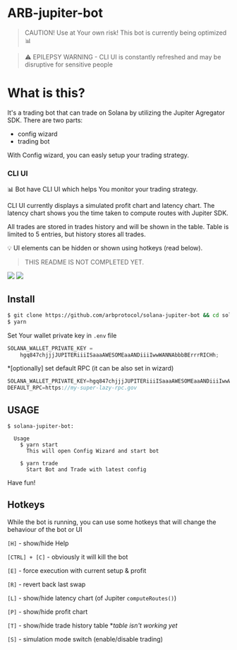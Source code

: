 # ARB-jupiter-bot

> CAUTION! Use at Your own risk! This bot is currently being optimized 📊

> ⚠️ EPILEPSY WARNING - CLI UI is constantly refreshed and may be disruptive for sensitive people

# What is this?

It's a trading bot that can trade on Solana by utilizing the Jupiter Agregator SDK.
There are two parts:

- config wizard
- trading bot

With Config wizard, you can easly setup your trading strategy.

### CLI UI

📊 Bot have CLI UI which helps You monitor your trading strategy.

CLI UI currently displays a simulated profit chart and latency chart. The latency chart shows you the time taken to compute routes with Jupiter SDK.

All trades are stored in trades history and will be shown in the table. Table is limited to 5 entries, but history stores all trades.

💡 UI elements can be hidden or shown using hotkeys (read below).

> THIS README IS NOT COMPLETED YET.

![](https://github.com/arbprotocol/solana-jupiter-bot/blob/main/gif1.gif)
![](https://github.com/arbprotocol/solana-jupiter-bot/blob/main/gif2.gif)

## Install

```bash
$ git clone https://github.com/arbprotocol/solana-jupiter-bot && cd solana-jupiter-bot
$ yarn
```

Set Your wallet private key in `.env` file

```js
SOLANA_WALLET_PRIVATE_KEY =
	hgq847chjjjJUPITERiiiISaaaAWESOMEaaANDiiiIwwWANNAbbbBErrrRICHh;
```

\*[optionally] set default RPC (it can be also set in wizard)

```js
SOLANA_WALLET_PRIVATE_KEY=hgq847chjjjJUPITERiiiISaaaAWESOMEaaANDiiiIwwWANNAbbbBErrrRICHh
DEFAULT_RPC=https://my-super-lazy-rpc.gov
```

## USAGE

```
$ solana-jupiter-bot:

  Usage
    $ yarn start
      This will open Config Wizard and start bot

    $ yarn trade
      Start Bot and Trade with latest config
```

Have fun!

## Hotkeys

While the bot is running, you can use some hotkeys that will change the behaviour of the bot or UI

`[H]` - show/hide Help

`[CTRL] + [C]` - obviously it will kill the bot

`[E]` - force execution with current setup & profit

`[R]` - revert back last swap

`[L]` - show/hide latency chart (of Jupiter `computeRoutes()`)

`[P]` - show/hide profit chart

`[T]` - show/hide trade history table \*_table isn't working yet_

`[S]` - simulation mode switch (enable/disable trading)
